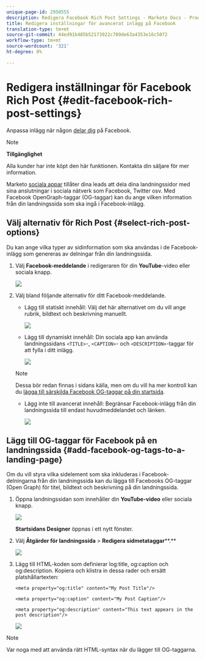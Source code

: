 ```yaml
---
unique-page-id: 2950555
description: Redigera Facebook Rich Post Settings - Marketo Docs - Produktdokumentation
title: Redigera inställningar för avancerat inlägg på Facebook
translation-type: tm+mt
source-git-commit: 44ed91b485b52173922c709de63a4353e16c5072
workflow-type: tm+mt
source-wordcount: '321'
ht-degree: 0%

---
```



# Redigera inställningar för Facebook Rich Post {#edit-facebook-rich-post-settings}

Anpassa inlägg när någon [delar dig](http://docs.marketo.com/display/docs/social) på Facebook.

>[!NOTE]
>
>**Tillgänglighet**
>
>Alla kunder har inte köpt den här funktionen. Kontakta din säljare för mer information.

Marketo [sociala appar](http://docs.marketo.com/display/docs/social) tillåter dina leads att dela dina landningssidor med sina anslutningar i sociala nätverk som Facebook, Twitter osv. Med Facebook OpenGraph-taggar (OG-taggar) kan du ange vilken information från din landningssida som ska ingå i Facebook-inlägg.

## Välj alternativ för Rich Post {#select-rich-post-options}

Du kan ange vilka typer av sidinformation som ska användas i de Facebook-inlägg som genereras av delningar från din landningssida.

1. Välj **Facebook-meddelande** i redigeraren för din **YouTube**-video eller sociala knapp.

   ![](assets/image2014-9-22-16-3a47-3a21.png)

1. Välj bland följande alternativ för ditt Facebook-meddelande.

   * Lägg till statiskt innehåll: Välj det här alternativet om du vill ange rubrik, bildtext och beskrivning manuellt.

      ![](assets/image2014-9-22-16-3a48-3a0.png)

   * Lägg till dynamiskt innehåll: Din sociala app kan använda landningssidans `<TITLE>`-, `<CAPTION>`- och `<DESCRIPTION>`-taggar för att fylla i ditt inlägg.

      ![](assets/image2014-9-22-16-3a48-3a9.png)
   >[!NOTE]
   >
   >Dessa bör redan finnas i sidans källa, men om du vill ha mer kontroll kan du [lägga till särskilda Facebook OG-taggar på din startsida](edit-facebook-rich-post-settings.md).

   * Lägg inte till avancerat innehåll: Begränsar Facebook-inlägg från din landningssida till endast huvudmeddelandet och länken.

      ![](assets/image2014-9-22-16-3a48-3a18.png)



## Lägg till OG-taggar för Facebook på en landningssida {#add-facebook-og-tags-to-a-landing-page}

Om du vill styra vilka sidelement som ska inkluderas i Facebook-delningarna från din landningssida kan du lägga till Facebooks OG-taggar (Open Graph) för titel, bildtext och beskrivning på din landningssida.

1. Öppna landningssidan som innehåller din **YouTube-video** eller sociala knapp.

   ![](assets/image2014-9-22-16-3a51-3a28.png)

   **Startsidans Designer** öppnas i ett nytt fönster.

1. Välj **Åtgärder för landningssida** > **Redigera sidmetataggar****.**

   ![](assets/image2014-9-22-16-3a51-3a36.png)

1. Lägg till HTML-koden som definierar log:title, og:caption och og:description. Kopiera och klistra in dessa rader och ersätt platshållartexten:

   `<meta property="og:title" content="My Post Title"/>`

   `<meta property="og:caption" content="My Post Caption"/>`

   `<meta property="og:description" content="This text appears in the post description"/>`

   ![](assets/image2014-9-22-16-3a52-3a8.png)

>[!NOTE]
>
>Var noga med att använda rätt HTML-syntax när du lägger till OG-taggarna.
